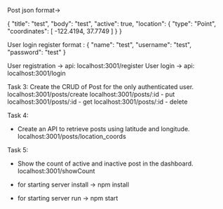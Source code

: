 Post json format->

{
        "title": "test",
        "body": "test",
        "active": true,
        "location": {
            "type": "Point",
            "coordinates": [
                -122.4194,
                37.7749
            ]
        }
}

User login register format :
{
    "name": "test",
    "username": "test",
    "password": "test"
}


User registration -> api: localhost:3001/register
User login -> api: localhost:3001/login



Task 3: Create the CRUD of Post for the only authenticated user.
localhost:3001/posts/create
localhost:3001/posts/:id - put
localhost:3001/posts/:id - get
localhost:3001/posts/:id - delete


Task 4:
- Create an API to retrieve posts using latitude and longitude.
localhost:3001/posts/location_coords

Task 5:
- Show the count of active and inactive post in the dashboard.
localhost:3001/showCount


- for starting server install -> npm install
- for starting server run -> npm start